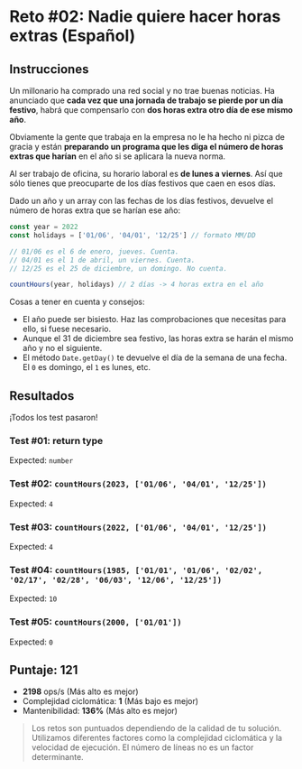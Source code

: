 # Reto #02: Nadie quiere hacer horas extras (Español)

## Instrucciones

Un millonario ha comprado una red social y no trae buenas noticias. Ha anunciado que **cada vez que una jornada de trabajo se pierde por un día festivo**, habrá que compensarlo con **dos horas extra otro día de ese mismo año**.

Obviamente la gente que trabaja en la empresa no le ha hecho ni pizca de gracia y están **preparando un programa que les diga el número de horas extras que harían** en el año si se aplicara la nueva norma.

Al ser trabajo de oficina, su horario laboral es **de lunes a viernes**. Así que sólo tienes que preocuparte de los días festivos que caen en esos días.

Dado un año y un array con las fechas de los días festivos, devuelve el número de horas extra que se harían ese año:

```js
const year = 2022
const holidays = ['01/06', '04/01', '12/25'] // formato MM/DD

// 01/06 es el 6 de enero, jueves. Cuenta.
// 04/01 es el 1 de abril, un viernes. Cuenta.
// 12/25 es el 25 de diciembre, un domingo. No cuenta.

countHours(year, holidays) // 2 días -> 4 horas extra en el año
```

Cosas a tener en cuenta y consejos:

- El año puede ser bisiesto. Haz las comprobaciones que necesitas para ello, si fuese necesario.
- Aunque el 31 de diciembre sea festivo, las horas extra se harán el mismo año y no el siguiente.
- El método `Date.getDay()` te devuelve el día de la semana de una fecha. El `0` es domingo, el `1` es lunes, etc.

## Resultados

¡Todos los test pasaron!

### Test #01: return type

Expected: `number`

### Test #02: `countHours(2023, ['01/06', '04/01', '12/25'])`

Expected: `4`

### Test #03: `countHours(2022, ['01/06', '04/01', '12/25'])`

Expected: `4`

### Test #04: `countHours(1985, ['01/01', '01/06', '02/02', '02/17', '02/28', '06/03', '12/06', '12/25'])`

Expected: `10`

### Test #05: `countHours(2000, ['01/01'])`

Expected: `0`

## Puntaje: 121

- **2198** ops/s (Más alto es mejor)
- Complejidad ciclomática: **1** (Más bajo es mejor)
- Mantenibilidad: **136%** (Más alto es mejor)

> Los retos son puntuados dependiendo de la calidad de tu solución. Utilizamos diferentes factores como la complejidad ciclomática y la velocidad de ejecución. El número de líneas no es un factor determinante.
